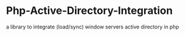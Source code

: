 Php-Active-Directory-Integration
================================

a library to integrate (load/sync) window servers active directory in php